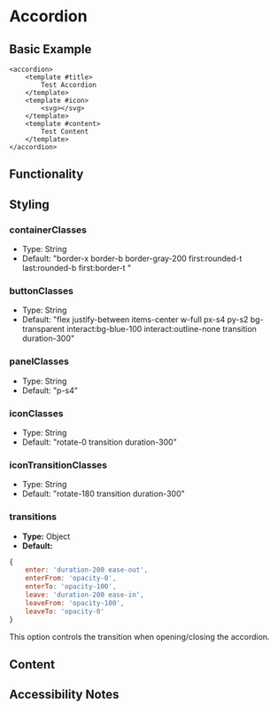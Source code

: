 <script setup>
import Accordion from '../../components/Accordion.vue'
import Pill from '../../components/Pill.vue';
</script>

# Accordion

## Basic Example

```twig
<accordion>
    <template #title>
        Test Accordion
    </template>
    <template #icon>
        <svg></svg>
    </template>
    <template #content>
        Test Content
    </template>
</accordion>
```

<div>
<Accordion>
    <template #title>
        Test Accordion
    </template>
    <template #icon>
    <svg fill="#000000" height="15px" width="15px" version="1.1" id="Layer_1" xmlns="http://www.w3.org/2000/svg" xmlns:xlink="http://www.w3.org/1999/xlink"
	 viewBox="0 0 330 330" xml:space="preserve">
<path id="XMLID_225_" d="M325.607,79.393c-5.857-5.857-15.355-5.858-21.213,0.001l-139.39,139.393L25.607,79.393
	c-5.857-5.857-15.355-5.858-21.213,0.001c-5.858,5.858-5.858,15.355,0,21.213l150.004,150c2.813,2.813,6.628,4.393,10.606,4.393
	s7.794-1.581,10.606-4.394l149.996-150C331.465,94.749,331.465,85.251,325.607,79.393z"/>
</svg>
    </template>
    <template #content>
        Test Content
    </template>

</Accordion>
</div>

## Functionality

## Styling

### containerClasses <Pill label="Prop" />

- Type: String
- Default: "border-x border-b border-gray-200 first:rounded-t last:rounded-b first:border-t "

### buttonClasses <Pill label="Prop" />

- Type: String
- Default: "flex justify-between items-center w-full px-s4 py-s2 bg-transparent interact:bg-blue-100 interact:outline-none transition duration-300"

### panelClasses <Pill label="Prop" />

- Type: String
- Default: "p-s4"

### iconClasses <Pill label="Prop" />

- Type: String
- Default: "rotate-0 transition duration-300"

### iconTransitionClasses <Pill label="Prop" />

- Type: String
- Default: "rotate-180 transition duration-300"

### transitions <Pill label="Prop" />

- **Type:** Object
- **Default:**

```js
{
    enter: 'duration-200 ease-out',
    enterFrom: 'opacity-0',
    enterTo: 'opacity-100',
    leave: 'duration-200 ease-in',
    leaveFrom: 'opacity-100',
    leaveTo: 'opacity-0'
}
```

This option controls the transition when opening/closing the accordion.

## Content

## Accessibility Notes
